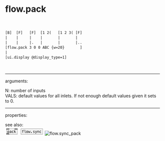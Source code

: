 # flow.pack

```


[B]  [F]   [F]  [1 2(   [1 2 3( [F]
|    |     |    |       |       |
|    |     |.   |       |       |..
[flow.pack 3 0 0 ABC {w=20}       ]
|
[ui.display @display_type=1]

            
```
---
arguments:

N: number of inputs<br>
VALS: default values for all inlets. If not enough default
            values given it sets to 0.<br>

---
properties:


see also:<br>
![pack](img/object_pack.png)
![flow.sync](img/object_flow.sync.png)
![flow.sync_pack](img/object_flow.sync_pack.png)

